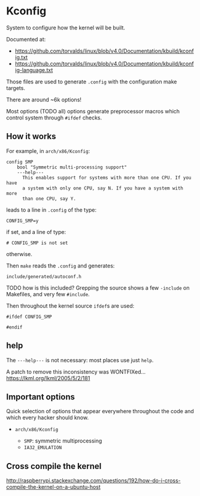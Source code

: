 # Kconfig

System to configure how the kernel will be built.

Documented at:

- <https://github.com/torvalds/linux/blob/v4.0/Documentation/kbuild/kconfig.txt>
- <https://github.com/torvalds/linux/blob/v4.0/Documentation/kbuild/kconfig-language.txt>

Those files are used to generate `.config` with the configuration make targets.

There are around ~6k options!

Most options (TODO all) options generate preprocessor macros which control system through `#ifdef` checks.

## How it works

For example, in `arch/x86/Kconfig`:

    config SMP
    	bool "Symmetric multi-processing support"
    	---help---
    	  This enables support for systems with more than one CPU. If you have
    	  a system with only one CPU, say N. If you have a system with more
    	  than one CPU, say Y.

leads to a line in `.config` of the type:

    CONFIG_SMP=y

if set, and a line of type:

    # CONFIG_SMP is not set

otherwise.

Then `make` reads the `.config` and generates:

    include/generated/autoconf.h

TODO how is this included? Grepping the source shows a few `-include` on Makefiles, and very few `#include`.

Then throughout the kernel source `ifdef`s are used:

    #ifdef CONFIG_SMP

    #endif

## help

The `---help---` is not necessary: most places use just `help`.

A patch to remove this inconsistency was WONTFIXed... <https://lkml.org/lkml/2005/5/2/181>

## Important options

Quick selection of options that appear everywhere throughout the code and which every hacker should know.

-   `arch/x86/Kconfig`

    - `SMP`: symmetric multiprocessing
    - `IA32_EMULATION`

## Cross compile the kernel

<http://raspberrypi.stackexchange.com/questions/192/how-do-i-cross-compile-the-kernel-on-a-ubuntu-host>
